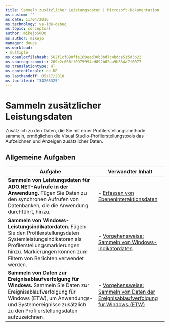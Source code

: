 ```yaml
---
title: Sammeln zusätzlicher Leistungsdaten | Microsoft-Dokumentation
ms.custom: ''
ms.date: 11/04/2016
ms.technology: vs-ide-debug
ms.topic: conceptual
author: mikejo5000
ms.author: mikejo
manager: douge
ms.workload:
- multiple
ms.openlocfilehash: 562f1cf090ffe169ead30b3bd7c4bdce515d3b22
ms.sourcegitcommit: 209c2c068ff0975994ed892b62aa9b834a7f6077
ms.translationtype: HT
ms.contentlocale: de-DE
ms.lasthandoff: 05/17/2018
ms.locfileid: "34266325"
---
```

# <a name="collect-additional-performance-data"></a>Sammeln zusätzlicher Leistungsdaten

Zusätzlich zu den Daten, die Sie mit einer Profilerstellungsmethode sammeln, ermöglichen die Visual Studio-Profilerstellungstools das Aufzeichnen und Anzeigen zusätzlicher Daten.

## <a name="common-tasks"></a>Allgemeine Aufgaben

|Aufgabe|Verwandter Inhalt|
|----------|---------------------|
|**Sammeln von Leistungsdaten für ADO.NET-Aufrufe in der Anwendung.** Fügen Sie Daten zu den synchronen Aufrufen von Datenbanken, die die Anwendung durchführt, hinzu.|- [Erfassen von Ebeneninteraktionsdaten](../profiling/collecting-tier-interaction-data.md)|
|**Sammeln von Windows-Leistungsindikatordaten.** Fügen Sie den Profilerstellungsdaten Systemleistungsindikatoren als Profilerstellungsmarkierungen hinzu. Markierungen können zum Filtern von Berichten verwendet werden.|- [Vorgehensweise: Sammeln von Windows-Indikatordaten](../profiling/how-to-collect-windows-counter-data.md)|
|**Sammeln von Daten zur Ereignisablaufverfolgung für Windows.** Sammeln Sie Daten zur Ereignisablaufverfolgung für Windows (ETW), um Anwendungs- und Systemereignisse zusätzlich zu den Profilerstellungsdaten aufzuzeichnen.|- [Vorgehensweise: Sammeln von Daten der Ereignisablaufverfolgung für Windows (ETW)](../profiling/how-to-collect-event-tracing-for-windows-etw-data.md)|